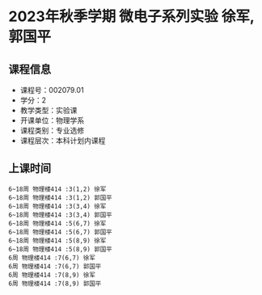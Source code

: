 # 2023年秋季学期 微电子系列实验 徐军, 郭国平






## 课程信息

- 课程号：002079.01
- 学分：2
- 教学类型：实验课
- 开课单位：物理学系
- 课程类别：专业选修
- 课程层次：本科计划内课程

## 上课时间

```
6~18周 物理楼414 :3(1,2) 徐军
6~18周 物理楼414 :3(1,2) 郭国平
6~18周 物理楼414 :3(3,4) 徐军
6~18周 物理楼414 :3(3,4) 郭国平
6~18周 物理楼414 :5(6,7) 徐军
6~18周 物理楼414 :5(6,7) 郭国平
6~18周 物理楼414 :5(8,9) 徐军
6~18周 物理楼414 :5(8,9) 郭国平
6周 物理楼414 :7(6,7) 徐军
6周 物理楼414 :7(6,7) 郭国平
6周 物理楼414 :7(8,9) 徐军
6周 物理楼414 :7(8,9) 郭国平
```

